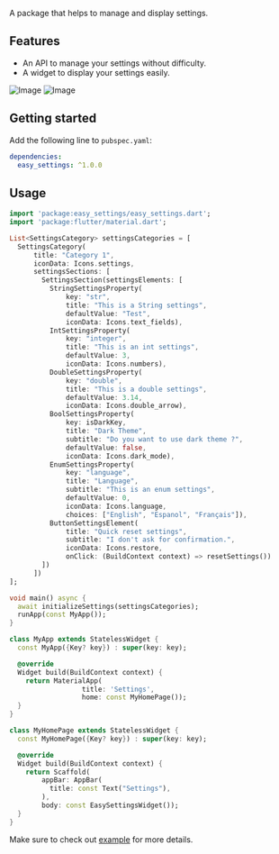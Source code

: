 <!-- 
This README describes the package. If you publish this package to pub.dev,
this README's contents appear on the landing page for your package.

For information about how to write a good package README, see the guide for
[writing package pages](https://dart.dev/guides/libraries/writing-package-pages). 

For general information about developing packages, see the Dart guide for
[creating packages](https://dart.dev/guides/libraries/create-library-packages)
and the Flutter guide for
[developing packages and plugins](https://flutter.dev/developing-packages). 
-->

A package that helps to manage and display settings.

## Features

* An API to manage your settings without difficulty.
* A widget to display your settings easily.

 ![Image](https://i.postimg.cc/5tSGGM40/easy-settings1.png)
 ![Image](https://i.postimg.cc/DZfD3Y0c/easy-settings2.png)

## Getting started

Add the following line to `pubspec.yaml`:

```yaml
dependencies:
  easy_settings: ^1.0.0
```

## Usage

```dart
import 'package:easy_settings/easy_settings.dart';
import 'package:flutter/material.dart';

List<SettingsCategory> settingsCategories = [
  SettingsCategory(
      title: "Category 1",
      iconData: Icons.settings,
      settingsSections: [
        SettingsSection(settingsElements: [
          StringSettingsProperty(
              key: "str",
              title: "This is a String settings",
              defaultValue: "Test",
              iconData: Icons.text_fields),
          IntSettingsProperty(
              key: "integer",
              title: "This is an int settings",
              defaultValue: 3,
              iconData: Icons.numbers),
          DoubleSettingsProperty(
              key: "double",
              title: "This is a double settings",
              defaultValue: 3.14,
              iconData: Icons.double_arrow),
          BoolSettingsProperty(
              key: isDarkKey,
              title: "Dark Theme",
              subtitle: "Do you want to use dark theme ?",
              defaultValue: false,
              iconData: Icons.dark_mode),
          EnumSettingsProperty(
              key: "language",
              title: "Language",
              subtitle: "This is an enum settings",
              defaultValue: 0,
              iconData: Icons.language,
              choices: ["English", "Espanol", "Français"]),
          ButtonSettingsElement(
              title: "Quick reset settings",
              subtitle: "I don't ask for confirmation.",
              iconData: Icons.restore,
              onClick: (BuildContext context) => resetSettings())
        ])
      ])
];

void main() async {
  await initializeSettings(settingsCategories);
  runApp(const MyApp());
}

class MyApp extends StatelessWidget {
  const MyApp({Key? key}) : super(key: key);

  @override
  Widget build(BuildContext context) {
    return MaterialApp(
                  title: 'Settings',
                  home: const MyHomePage());
  }
}

class MyHomePage extends StatelessWidget {
  const MyHomePage({Key? key}) : super(key: key);

  @override
  Widget build(BuildContext context) {
    return Scaffold(
        appBar: AppBar(
          title: const Text("Settings"),
        ),
        body: const EasySettingsWidget());
  }
}

```

Make sure to check out [example](https://github.com/ObjectiveCalendar/easy_settings/tree/main/example/lib) for more details.
